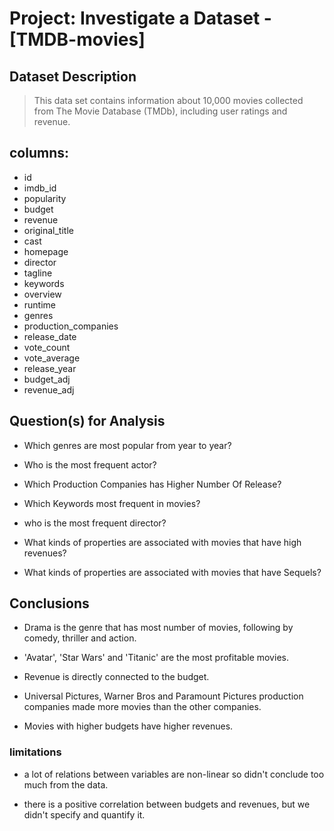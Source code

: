# Project: Investigate a Dataset - [TMDB-movies]


## Dataset Description 
> This data set contains information about 10,000 movies collected from The Movie Database (TMDb),
> including user ratings and revenue.


## columns:
- id
- imdb_id
- popularity
- budget
- revenue
- original_title
- cast
- homepage
- director
- tagline
- keywords
- overview
- runtime
- genres
- production_companies
- release_date
- vote_count
- vote_average
- release_year
- budget_adj
- revenue_adj

## Question(s) for Analysis
+ Which genres are most popular from year to year?

+ Who is the most frequent actor?

+ Which Production Companies has Higher Number Of Release?

+ Which Keywords most frequent in movies?

+ who is the most frequent director?

+ What kinds of properties are associated with movies that have high revenues?

+ What kinds of properties are associated with movies that have Sequels?

## Conclusions

+ Drama is the genre that has most number of movies, following by comedy, thriller and action.

+ 'Avatar', 'Star Wars' and 'Titanic' are the most profitable movies.

+ Revenue is directly connected to the budget.

+ Universal Pictures, Warner Bros and Paramount Pictures production companies made more movies than the other companies.

+ Movies with higher budgets have higher revenues.

### limitations

+ a lot of relations between variables are non-linear so didn't conclude too much from the data.

+ there is a positive correlation between budgets and revenues, but we didn't specify and quantify it.